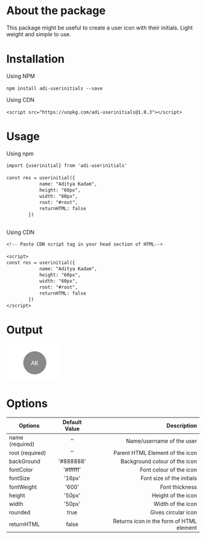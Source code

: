 # About the package

This package might be useful to create a user icon with their initials. Light weight and simple to use.


# Installation

Using NPM


`npm install adi-userinitials --save`

Using CDN

`<script src="https://unpkg.com/adi-userinitials@1.0.3"></script>`


# Usage

Using npm

```
import {userinitial} from 'adi-userinitials'

const res = userinitial({
            name: "Aditya Kadam",
            height: "60px",
            width: "60px",
            root: "#root",
            returnHTML: false
        })


```

Using CDN

```
<!-- Paste CDN script tag in your head section of HTML-->

<script>
const res = userinitial({
            name: "Aditya Kadam",
            height: "60px",
            width: "60px",
            root: "#root",
            returnHTML: false
        })
</script>

```


# Output
![alt text](https://github.com/adityar15/userinitials/blob/master/example.PNG "Output")



# Options

| Options        | Default Value           | Description  |
| ------------- |:-------------:| -----:|
| name    (required)  | '' | Name/username of the user |
| root    (required)  | '' | Parent HTML Element of the icon |
| backGround      |   '#888888'    |   Background colour of the icon |
| fontColor | '#ffffff'      |   Font colour of the icon |
| fontSize | '16px'      |   Font size of the initials |
| fontWeight | '600' | Font thickness
| height | '50px'      |  Height of the icon |
| width | '50px'      |   Width of the icon |
| rounded | true      |   Gives circular icon |
| returnHTML | false     |   Returns icon in the form of HTML element |

